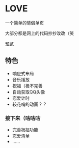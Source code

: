 # LOVE
一个简单的情侣单页

大部分都是网上的代码抄抄改改（笑

[预览](https://panjianhao.top/project/love/)

## 特色
* 响应式布局
* 音乐播放
* 祝福（极不完善
* 自动获取QQ头像
* 恋爱计时
* 较花哨的动画？？

### 接下来（咕咕咕
* 完善祝福功能
* 恋爱清单
* ......

